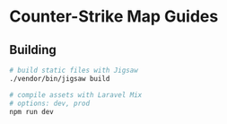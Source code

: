 # Counter-Strike Map Guides

## Building

```bash
# build static files with Jigsaw
./vendor/bin/jigsaw build

# compile assets with Laravel Mix
# options: dev, prod
npm run dev
```
